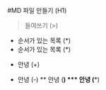 #MD 파일 만들기 (H1)
> 들여쓰기 (>)
* 순서가 있는 목록 (*)
* 순서가 있는 목록 (*)
+ 안녕 (+)
- 안녕 (-)
** 안녕 (**)
*** 안녕 (***)
